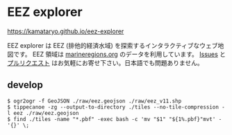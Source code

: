 # EEZ explorer

https://kamataryo.github.io/eez-explorer

EEZ explorer は EEZ (排他的経済水域) を探索するインタラクティブなウェブ地図です。
EEZ 領域は [marineregions.org](https://www.marineregions.org/) のデータを利用しています。
[Issues](https://github.com/kamataryo/eez-explorer/issues) と [プルリクエスト](https://github.com/kamataryo/eez-explorer/pulls) はお気軽にお寄せ下さい。日本語でも問題ありません。

## develop

```shell
$ ogr2ogr -f GeoJSON ./raw/eez.geojson ./raw/eez_v11.shp
$ tippecanoe -zg --output-to-directory ./tiles --no-tile-compression -l eez ./raw/eez.geojson
$ find ./tiles -name "*.pbf" -exec bash -c 'mv "$1" "${1%.pbf}"mvt' - '{}' \;
```
